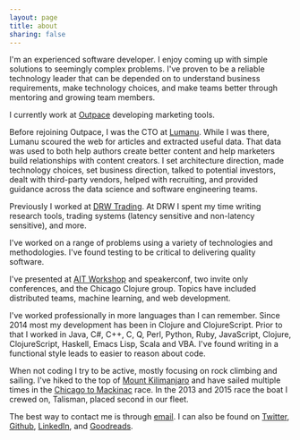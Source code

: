 ```yaml
---
layout: page
title: about
sharing: false
---
```


I'm an experienced software developer. I enjoy coming up with simple
solutions to seemingly complex problems. I've proven to be a reliable
technology leader that can be depended on to understand business
requirements, make technology choices, and make teams better through
mentoring and growing team members.

I currently work at [Outpace](http://outpace.com) developing marketing
tools.

Before rejoining Outpace, I was the CTO
at [Lumanu](https://lumanu.com). While I was there, Lumanu scoured the
web for articles and extracted useful data. That data was used to both
help authors create better content and help marketers build
relationships with content creators. I set architecture direction,
made technology choices, set business direction, talked to potential
investors, dealt with third-party vendors, helped with recruiting, and
provided guidance across the data science and software engineering
teams.

Previously I worked at [DRW Trading](http://drw.com). At DRW I spent
my time writing research tools, trading systems (latency sensitive and
non-latency sensitive), and more.

I've worked on a range of problems using a variety of technologies and
methodologies. I've found testing to be critical to delivering quality
software.

I've presented at [AIT Workshop](http://lanyrd.com/2016/aitworkshop/)
and speakerconf, two invite only conferences, and the Chicago Clojure
group. Topics have included distributed teams, machine learning, and
web development.

I've worked professionally in more languages than I can
remember. Since 2014 most my development has been in Clojure and
ClojureScript. Prior to that I worked in Java, C#, C++, C, Q, Perl,
Python, Ruby, JavaScript, Clojure, ClojureScript, Haskell, Emacs Lisp,
Scala and VBA. I've found writing in a functional style leads to
easier to reason about code.

When not coding I try to be active, mostly focusing on rock climbing
and sailing. I've hiked to the top of [Mount Kilimanjaro](/kili.html)
and have sailed multiple times in the
[Chicago to Mackinac](http://en.wikipedia.org/wiki/Chicago_to_Mackinac_Boat_Race)
race. In the 2013 and 2015 race the boat I crewed on, Talisman, placed
second in our fleet.

The best way to contact me is through
[email](mailto:jake@jakemccrary.com). I can also be found on
[Twitter](http://twitter.com/jakemcc),
[Github](https://github.com/jakemcc),
[LinkedIn](http://www.linkedin.com/in/jakemccrary), and
[Goodreads](http://www.goodreads.com/user/show/3431614-jake-mccrary).

